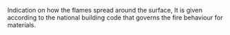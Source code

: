 Indication on how the flames spread around the surface, It is given according to the national building code that governs the fire behaviour for materials.